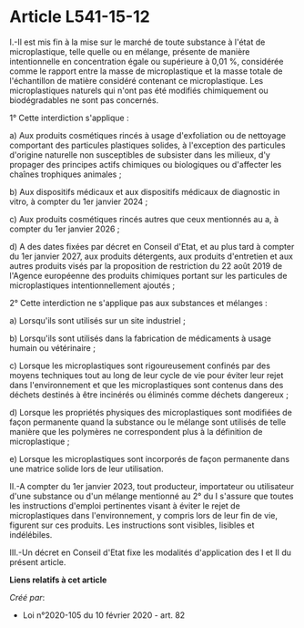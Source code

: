 # Article L541-15-12

I.-Il est mis fin à la mise sur le marché de toute substance à l'état de microplastique, telle quelle ou en mélange, présente
de manière intentionnelle en concentration égale ou supérieure à 0,01 %, considérée comme le rapport entre la masse de
microplastique et la masse totale de l'échantillon de matière considéré contenant ce microplastique. Les microplastiques
naturels qui n'ont pas été modifiés chimiquement ou biodégradables ne sont pas concernés.

1° Cette interdiction s'applique :

a) Aux produits cosmétiques rincés à usage d'exfoliation ou de nettoyage comportant des particules plastiques solides, à
l'exception des particules d'origine naturelle non susceptibles de subsister dans les milieux, d'y propager des principes
actifs chimiques ou biologiques ou d'affecter les chaînes trophiques animales ;

b) Aux dispositifs médicaux et aux dispositifs médicaux de diagnostic in vitro, à compter du 1er janvier 2024 ;

c) Aux produits cosmétiques rincés autres que ceux mentionnés au a, à compter du 1er janvier 2026 ;

d) A des dates fixées par décret en Conseil d'Etat, et au plus tard à compter du 1er janvier 2027, aux produits détergents,
aux produits d'entretien et aux autres produits visés par la proposition de restriction du 22 août 2019 de l'Agence
européenne des produits chimiques portant sur les particules de microplastiques intentionnellement ajoutés ;

2° Cette interdiction ne s'applique pas aux substances et mélanges :

a) Lorsqu'ils sont utilisés sur un site industriel ;

b) Lorsqu'ils sont utilisés dans la fabrication de médicaments à usage humain ou vétérinaire ;

c) Lorsque les microplastiques sont rigoureusement confinés par des moyens techniques tout au long de leur cycle de vie pour
éviter leur rejet dans l'environnement et que les microplastiques sont contenus dans des déchets destinés à être incinérés ou
éliminés comme déchets dangereux ;

d) Lorsque les propriétés physiques des microplastiques sont modifiées de façon permanente quand la substance ou le mélange
sont utilisés de telle manière que les polymères ne correspondent plus à la définition de microplastique ;

e) Lorsque les microplastiques sont incorporés de façon permanente dans une matrice solide lors de leur utilisation.

II.-A compter du 1er janvier 2023, tout producteur, importateur ou utilisateur d'une substance ou d'un mélange mentionné au
2° du I s'assure que toutes les instructions d'emploi pertinentes visant à éviter le rejet de microplastiques dans
l'environnement, y compris lors de leur fin de vie, figurent sur ces produits. Les instructions sont visibles, lisibles et
indélébiles.

III.-Un décret en Conseil d'Etat fixe les modalités d'application des I et II du présent article.

**Liens relatifs à cet article**

_Créé par_:

  - Loi n°2020-105 du 10 février 2020 - art. 82
